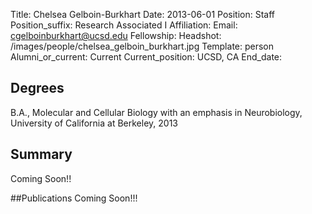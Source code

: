 Title: Chelsea Gelboin-Burkhart
Date: 2013-06-01
Position: Staff
Position_suffix: Research Associated I
Affiliation:
Email: cgelboinburkhart@ucsd.edu
Fellowship:
Headshot: /images/people/chelsea_gelboin_burkhart.jpg
Template: person
Alumni_or_current: Current
Current_position: UCSD, CA
End_date: 
<!-- Status: draft -->

## Degrees
B.A., Molecular and Cellular Biology with an emphasis in Neurobiology, University of California at Berkeley, 2013<br>

## Summary
Coming Soon!!

##Publications
Coming Soon!!!